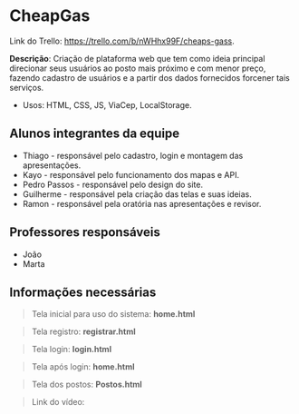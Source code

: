 # CheapGas
Link do Trello: https://trello.com/b/nWHhx99F/cheaps-gass.

**Descrição**: Criação de plataforma web que tem como ideia principal direcionar seus usuários ao posto mais próximo e com menor preço, fazendo cadastro de usuários e a partir dos dados fornecidos forcener tais serviços.
* Usos: HTML, CSS, JS, ViaCep, LocalStorage.

## Alunos integrantes da equipe

* Thiago - responsável pelo cadastro, login e montagem das apresentações.
* Kayo - responsável pelo funcionamento dos mapas e API.
* Pedro Passos - responsável pelo design do site.
* Guilherme - responsável pela criação das telas e suas ideias.
* Ramon - responsável pela oratória nas apresentações e revisor.

## Professores responsáveis

* João
* Marta

## Informações necessárias

> Tela inicial para uso do sistema: **home.html**

> Tela registro: **registrar.html**

> Tela login: **login.html**

> Tela após login: **home.html**

> Tela dos postos: **Postos.html**

> Link do vídeo: 
